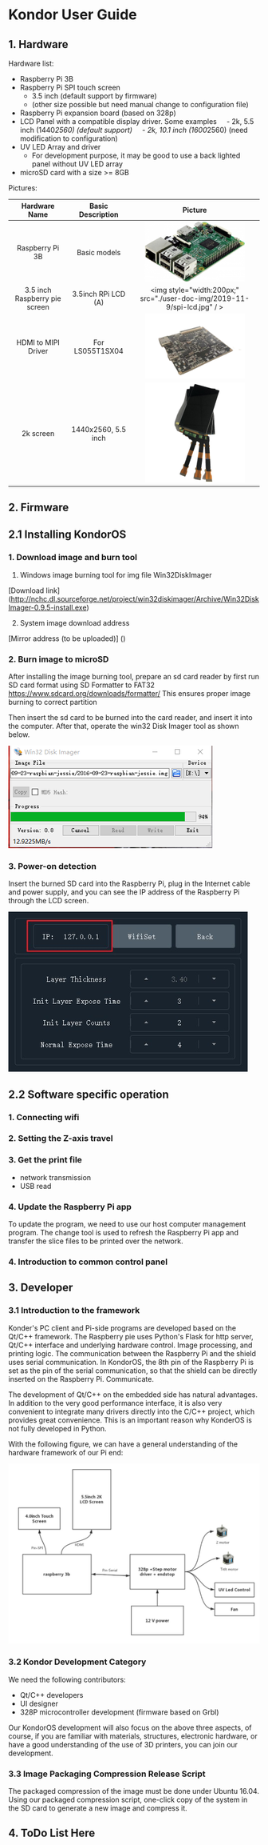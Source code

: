 # Kondor User Guide


## 1. Hardware

Hardware list:

- Raspberry Pi 3B
- Raspberry Pi SPI touch screen 
	- 3.5 inch (default support by firmware)
	- (other size possible but need manual change to configuration file)
- Raspberry Pi expansion board (based on 328p)
- LCD Panel with a compatible display driver. Some examples
    - 2k, 5.5 inch (1440*2560) (default support)
    - 2k, 10.1 inch (1600*2560) (need modification to configuration)
- UV LED Array and driver
	- For development purpose, it may be good to use a back lighted panel without UV LED array
- microSD card with a size >= 8GB
	
	
Pictures:

|Hardware Name|Basic Description|Picture|
|:--:|:--:|:--:|
| Raspberry Pi 3B|Basic models|<img style="width:200px;" src="./user-doc-img/2019-11-9/rspi-1.jpg" />|
|3.5 inch Raspberry pie screen | 3.5inch RPi LCD (A)|<img style="width:200px;" src="./user-doc-img/2019-11-9/spi-lcd.jpg" / >|
|HDMI to MIPI Driver|For LS055T1SX04|<img style="width:200px;" src="./user-doc-img/2019-11-9/2k-lcd-driver.jpg"/>|
|2k screen|1440x2560, 5.5 inch|<img style="width:200px;" src="./user-doc-img/2019-11-9/2k-lcd.jpg"/>|




## 2. Firmware

## 2.1 Installing KondorOS 

### 1. Download image and burn tool

1. Windows image burning tool for img file Win32DiskImager

[Download link] (http://nchc.dl.sourceforge.net/project/win32diskimager/Archive/Win32DiskImager-0.9.5-install.exe)

2. System image download address

[Mirror address (to be uploaded)] ()


### 2. Burn image to microSD

After installing the image burning tool, prepare an sd card reader by first run SD card format using SD Formatter to FAT32
https://www.sdcard.org/downloads/formatter/
This ensures proper image burning to correct partition

Then insert the sd card to be burned into the card reader, and insert it into the computer.
After that, operate the win32 Disk Imager tool as shown below.

![图片](./user-doc-img/2019-11-9/write-image.jpg)

### 3. Power-on detection

Insert the burned SD card into the Raspberry Pi, plug in the Internet cable and power supply, and you can see the IP address of the Raspberry Pi through the LCD screen.

![图片](./user-doc-img/2019-11-9/WiFi-ip.jpg)

## 2.2 Software specific operation

### 1. Connecting wifi

### 2. Setting the Z-axis travel

### 3. Get the print file

- network transmission
- USB read

### 4. Update the Raspberry Pi app
To update the program, we need to use our host computer management program. The change tool is used to refresh the Raspberry Pi app and transfer the slice files to be printed over the network.

### 4. Introduction to common control panel

## 3. Developer

### 3.1 Introduction to the framework

Konder's PC client and Pi-side programs are developed based on the Qt/C++ framework. The Raspberry pie uses Python's Flask for http server, Qt/C++ interface and underlying hardware control. Image processing, and printing logic. The communication between the Raspberry Pi and the shield uses serial communication. In KondorOS, the 8th pin of the Raspberry Pi is set as the pin of the serial communication, so that the shield can be directly inserted on the Raspberry Pi. Communicate.

The development of Qt/C++ on the embedded side has natural advantages. In addition to the very good performance interface, it is also very convenient to integrate many drivers directly into the C/C++ project, which provides great convenience. This is an important reason why KonderOS is not fully developed in Python.

With the following figure, we can have a general understanding of the hardware framework of our Pi end:

![图片](./user-doc-img/2019-11-9/frame-work.jpg)


### 3.2 Kondor Development Category

We need the following contributors:

- Qt/C++ developers
- UI designer
- 328P microcontroller development (firmware based on Grbl)

Our KondorOS development will also focus on the above three aspects, of course, if you are familiar with materials, structures, electronic hardware, or have a good understanding of the use of 3D printers, you can join our development.

### 3.3 Image Packaging Compression Release Script

The packaged compression of the image must be done under Ubuntu 16.04. Using our packaged compression script, one-click copy of the system in the SD card to generate a new image and compress it.


## 4. ToDo List Here